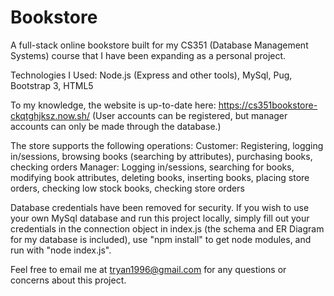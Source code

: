 # Bookstore
A full-stack online bookstore built for my CS351 (Database Management Systems) course that I have been expanding as a personal project.

Technologies I Used: Node.js (Express and other tools), MySql, Pug, Bootstrap 3, HTML5

To my knowledge, the website is up-to-date here: https://cs351bookstore-ckqtghjksz.now.sh/
(User accounts can be registered, but manager accounts can only be made through the database.)

The store supports the following operations:
Customer: Registering, logging in/sessions, browsing books (searching by attributes), purchasing books, checking orders
Manager: Logging in/sessions, searching for books, modifying book attributes, deleting books, inserting books, placing store orders, checking low stock books, checking store orders

Database credentials have been removed for security. If you wish to use your own MySql database and run this project locally, simply fill out your credentials in the connection object in index.js (the schema and ER Diagram for my database is included), use "npm install" to get node modules, and run with "node index.js".

Feel free to email me at tryan1996@gmail.com for any questions or concerns about this project.
